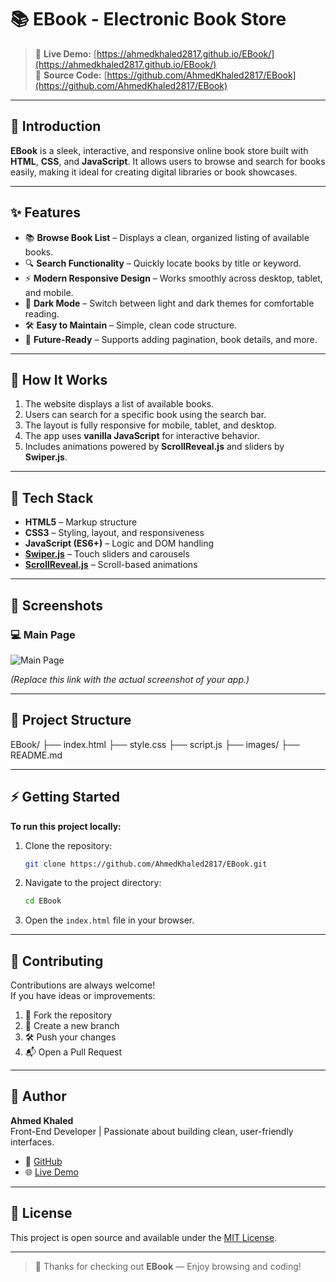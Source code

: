 # 📚 EBook - Electronic Book Store

> 🔗 **Live Demo:** [https://ahmedkhaled2817.github.io/EBook/](https://ahmedkhaled2817.github.io/EBook/)  
> 📂 **Source Code:** [https://github.com/AhmedKhaled2817/EBook](https://github.com/AhmedKhaled2817/EBook)

---

## 📝 Introduction
**EBook** is a sleek, interactive, and responsive online book store built with **HTML**, **CSS**, and **JavaScript**. It allows users to browse and search for books easily, making it ideal for creating digital libraries or book showcases.

---

## ✨ Features
- 📚 **Browse Book List** – Displays a clean, organized listing of available books.
- 🔍 **Search Functionality** – Quickly locate books by title or keyword.
- ⚡ **Modern Responsive Design** – Works smoothly across desktop, tablet, and mobile.
- 🌙 **Dark Mode** – Switch between light and dark themes for comfortable reading.
- 🛠️ **Easy to Maintain** – Simple, clean code structure.
- 🌟 **Future-Ready** – Supports adding pagination, book details, and more.

---

## 🚀 How It Works
1. The website displays a list of available books.
2. Users can search for a specific book using the search bar.
3. The layout is fully responsive for mobile, tablet, and desktop.
4. The app uses **vanilla JavaScript** for interactive behavior.
5. Includes animations powered by **ScrollReveal.js** and sliders by **Swiper.js**.

---

## 🧩 Tech Stack
- **HTML5** – Markup structure
- **CSS3** – Styling, layout, and responsiveness
- **JavaScript (ES6+)** – Logic and DOM handling
- **[Swiper.js](https://swiperjs.com/)** – Touch sliders and carousels
- **[ScrollReveal.js](https://scrollrevealjs.org/)** – Scroll-based animations

---

## 📸 Screenshots

### 💻 Main Page
![Main Page](https://ahmedkhaled2817.github.io/EBook/screenshot.png)

*(Replace this link with the actual screenshot of your app.)*

---

## 📌 Project Structure

EBook/
├── index.html
├── style.css
├── script.js
├── images/
├── README.md


---

## ⚡ Getting Started

**To run this project locally:**

1. Clone the repository:
    ```bash
    git clone https://github.com/AhmedKhaled2817/EBook.git
    ```
2. Navigate to the project directory:
    ```bash
    cd EBook
    ```
3. Open the `index.html` file in your browser.

---

## 🤝 Contributing
Contributions are always welcome!  
If you have ideas or improvements:

1. 🍴 Fork the repository
2. 🌱 Create a new branch
3. 🛠️ Push your changes
4. 📬 Open a Pull Request

---

## 👤 Author
**Ahmed Khaled**  
Front-End Developer | Passionate about building clean, user-friendly interfaces.

- 💼 [GitHub](https://github.com/AhmedKhaled2817)  
- 🌐 [Live Demo](https://ahmedkhaled2817.github.io/EBook/)

---

## 📝 License
This project is open source and available under the [MIT License](https://opensource.org/licenses/MIT).

---

> 💙 Thanks for checking out **EBook** — Enjoy browsing and coding!


